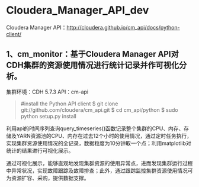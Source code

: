# Cloudera_Manager_API_dev

Cloudera Manager API：http://cloudera.github.io/cm_api/docs/python-client/

## 1、cm_monitor：基于Cloudera Manager API对CDH集群的资源使用情况进行统计记录并作可视化分析。

  集群环境：CDH 5.7.3  API：cm-api
  > #install the Python API client
  > $ git clone git://github.com/cloudera/cm_api.git
  > $ cd cm_api/python
  > $ sudo python setup.py install
    
利用api的时间序列查询query_timeseries()函数记录整个集群的CPU、内存、存储及YARN资源池的CPU、内存在过去12个小时的使用情况，通过定时任务执行，实现集群资源使用情况的全记录，数据粒度为10分钟取一个点；利用matplotlib对统计的结果进行可视化展示。
    
通过可视化展示，能够直观地发现集群资源的使用异常点，进而发现集群运行过程中异常状况，实现故障跟踪及故障排查；此外，通过跟踪监控集群资源使用情况可为资源扩容、采购，提供数据支撑。
